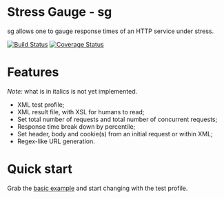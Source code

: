 # Stress Gauge - sg
sg allows one to gauge response times of an HTTP service under stress.

[![Build Status](https://travis-ci.org/ChristopherRabotin/sg.svg?branch=master)](https://travis-ci.org/ChristopherRabotin/sg) [![Coverage Status](https://coveralls.io/repos/ChristopherRabotin/sg/badge.svg?branch=master&service=github)](https://coveralls.io/github/ChristopherRabotin/sg?branch=master)

# Features
*Note:* what is in italics is not yet implemented.
 - XML test profile;
 - XML result file, with XSL for humans to read;
 - Set total number of requests and total number of concurrent requests;
 - Response time break down by percentile;
 - Set header, body and cookie(s) from an initial request or within XML;
 - Regex-like URL generation.

# Quick start
Grab the [basic example](docs/examples/basic.xml) and start changing with the test profile.

